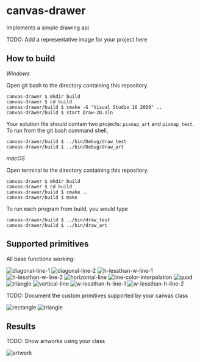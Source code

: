 # canvas-drawer

Implements a simple drawing api

TODO: Add a representative image for your project here

## How to build

*Windows*

Open git bash to the directory containing this repository.

```
canvas-drawer $ mkdir build
canvas-drawer $ cd build
canvas-drawer/build $ cmake -G "Visual Studio 16 2019" ..
canvas-drawer/build $ start Draw-2D.sln
```

Your solution file should contain two projects: `pixmap_art` and `pixmap_test`.
To run from the git bash command shell, 

```
canvas-drawer/build $ ../bin/Debug/draw_test
canvas-drawer/build $ ../bin/Debug/draw_art
```

*macOS*

Open terminal to the directory containing this repository.

```
canvas-drawer $ mkdir build
canvas-drawer $ cd build
canvas-drawer/build $ cmake ..
canvas-drawer/build $ make
```

To run each program from build, you would type

```
canvas-drawer/build $ ../bin/draw_test
canvas-drawer/build $ ../bin/draw_art
```

## Supported primitives

All base functions working:

![diagonal-line-1](https://user-images.githubusercontent.com/79232961/111728076-82496800-8842-11eb-9d45-314cfc5bc945.png)
![diagonal-line-2](https://user-images.githubusercontent.com/79232961/111728077-82e1fe80-8842-11eb-9be3-1d08501ffcbc.png)
![h-lessthan-w-line-1](https://user-images.githubusercontent.com/79232961/111728078-82e1fe80-8842-11eb-9720-127048a44c8e.png)
![h-lessthan-w-line-2](https://user-images.githubusercontent.com/79232961/111728079-82e1fe80-8842-11eb-80f5-1b8b7ae1c274.png)
![horizontal-line](https://user-images.githubusercontent.com/79232961/111728080-82e1fe80-8842-11eb-887f-d53839fbc4b1.png)
![line-color-interpolation](https://user-images.githubusercontent.com/79232961/111728082-82e1fe80-8842-11eb-9541-5af88c074d20.png)
![quad](https://user-images.githubusercontent.com/79232961/111728083-82e1fe80-8842-11eb-9bb8-607d4469dabc.png)
![triangle](https://user-images.githubusercontent.com/79232961/111728086-837a9500-8842-11eb-93bc-b9218060b6fb.png)
![vertical-line](https://user-images.githubusercontent.com/79232961/111728087-837a9500-8842-11eb-8004-520ba2cfe3bb.png)
![w-lessthan-h-line-1](https://user-images.githubusercontent.com/79232961/111728088-837a9500-8842-11eb-81c3-267d6932a151.png)
![w-lessthan-h-line-2](https://user-images.githubusercontent.com/79232961/111728089-837a9500-8842-11eb-96e7-862288264ebd.png)

TODO: Document the custom primitives supported by your canvas class

![rectangle](https://user-images.githubusercontent.com/79232961/111728085-82e1fe80-8842-11eb-8992-d3f48c5a3c95.png)
![triangle](https://user-images.githubusercontent.com/79232961/111728086-837a9500-8842-11eb-93bc-b9218060b6fb.png)


## Results

TODO: Show artworks using your class



![artwork](https://user-images.githubusercontent.com/79232961/111728075-82496800-8842-11eb-8b69-3c45b0f6646a.png)
